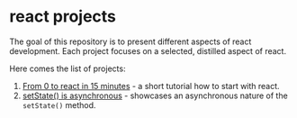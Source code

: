 # react projects

The goal of this repository is to present different aspects of react development. Each project focuses on a selected, distilled aspect of react.

Here comes the list of projects:
1. [From 0 to react in 15 minutes](https://github.com/bkaminnski/react/tree/master/01-from-0-to-react-in-15-minutes) - a short tutorial how to start with react.
2. [setState() is asynchronous](https://github.com/bkaminnski/react/tree/master/02-set-state-is-asynchronous) - showcases an asynchronous nature of the `setState()` method.